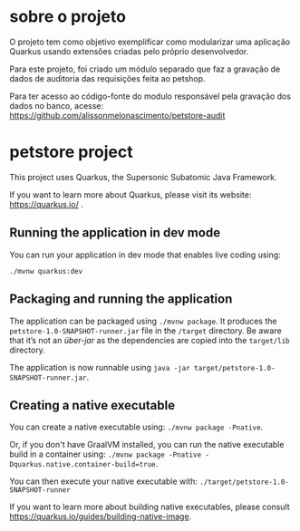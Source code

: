 # sobre o projeto

O projeto tem como objetivo exemplificar como modularizar uma aplicação Quarkus usando extensões criadas pelo próprio desenvolvedor.

Para este projeto, foi criado um módulo separado que faz a gravação de dados de auditoria das requisições feita ao petshop.

Para ter acesso ao código-fonte do modulo responsável pela gravação dos dados no banco, acesse: https://github.com/alissonmelonascimento/petstore-audit

# petstore project

This project uses Quarkus, the Supersonic Subatomic Java Framework.

If you want to learn more about Quarkus, please visit its website: https://quarkus.io/ .

## Running the application in dev mode

You can run your application in dev mode that enables live coding using:
```
./mvnw quarkus:dev
```

## Packaging and running the application

The application can be packaged using `./mvnw package`.
It produces the `petstore-1.0-SNAPSHOT-runner.jar` file in the `/target` directory.
Be aware that it’s not an _über-jar_ as the dependencies are copied into the `target/lib` directory.

The application is now runnable using `java -jar target/petstore-1.0-SNAPSHOT-runner.jar`.

## Creating a native executable

You can create a native executable using: `./mvnw package -Pnative`.

Or, if you don't have GraalVM installed, you can run the native executable build in a container using: `./mvnw package -Pnative -Dquarkus.native.container-build=true`.

You can then execute your native executable with: `./target/petstore-1.0-SNAPSHOT-runner`

If you want to learn more about building native executables, please consult https://quarkus.io/guides/building-native-image.
